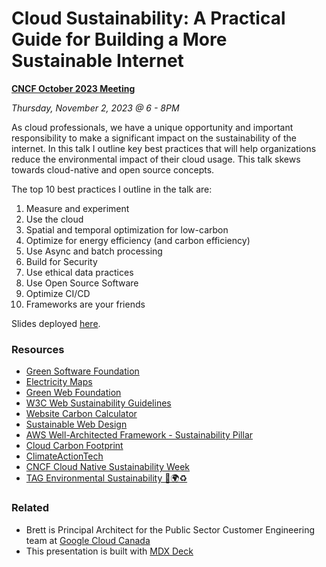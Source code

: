 # Cloud Sustainability: A Practical Guide for Building a More Sustainable Internet 

**[CNCF October 2023 Meeting](https://community.cncf.io/events/details/cncf-ottawa-presents-kubecon-recap-cncf-sustainability-karpenter-gke-autopilot-and-more/)**

*Thursday, November 2, 2023  @ 6 - 8PM*

As cloud professionals, we have a unique opportunity and important responsibility to make a significant impact on the sustainability of the internet. In this talk I outline key best practices that will help organizations reduce the environmental impact of their cloud usage. This talk skews towards cloud-native and open source concepts. 

The top 10 best practices I outline in the talk are: 

1. Measure and experiment
2. Use the cloud
3. Spatial and temporal optimization for low-carbon
4. Optimize for energy efficiency (and carbon efficiency)
5. Use Async and batch processing
6. Build for Security
7. Use ethical data practices
8. Use Open Source Software
9. Optimize CI/CD
10. Frameworks are your friends


Slides deployed [here](http://cncf-cloud-sustainability.tackaberry.dev/).


### Resources

- [Green Software Foundation](https://greensoftware.foundation/)
- [Electricity Maps](https://app.electricitymaps.com/map)
- [Green Web Foundation](https://www.thegreenwebfoundation.org/)
- [W3C Web Sustainability Guidelines](https://w3c.github.io/sustyweb/)
- [Website Carbon Calculator](https://www.websitecarbon.com/)
- [Sustainable Web Design](https://sustainablewebdesign.org/)
- [AWS Well-Architected Framework - Sustainability Pillar](https://docs.aws.amazon.com/wellarchitected/latest/sustainability-pillar/sustainability-pillar.html)
- [Cloud Carbon Footprint](https://www.cloudcarbonfootprint.org/)
- [ClimateActionTech](https://climateaction.tech/)
- [CNCF Cloud Native Sustainability Week](https://tag-env-sustainability.cncf.io/cloud-native-sustainability-week/)
- [TAG Environmental Sustainability 🌳🌍♻️](https://github.com/cncf/tag-env-sustainability)

### Related

- Brett is Principal Architect for the Public Sector Customer Engineering team at [Google Cloud Canada](https://www.google.com)
- This presentation is built with [MDX Deck](https://github.com/jxnblk/mdx-deck)



